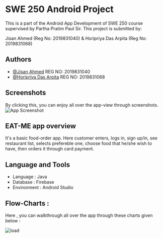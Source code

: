 
# SWE 250 Android Project


This is a part of the Android App Development of SWE 250 course supervised by Partha Pratim Paul Sir. This project is submitted by: 

Jisan Ahmed (Reg No: 2019831040) &
Horipriya Das Arpita (Reg No: 2019831068)


## Authors

- [@Jisan Ahmed](https://github.com/Jisan10667)
  REG NO: 2019831040
- [@Horipriya Das Arpita](https://github.com/Horipriya-Arpita)
  REG NO: 2019831068


## Screenshots

By clicking this, you can enjoy all over the app-view through screenshots.
![App Screenshot](https://drive.google.com/drive/folders/15mIXnjl2oRhJOoks3ktvwimEWitBrr_O?fbclid=IwAR1j5Q67W_g86yQ9C9pfwuzh7UcaImGN4ikSntOE8G3TtGWOhrWln2ECrSQ)


## EAT-ME app overview

It's a basic food-order app. Here customer enters, logs in, sign up/in, see restaurant list, selects prefereble one, choose food that he/she wish to have, then orders it through card payment. 
## Language and Tools
- Language : Java
- Database : Firebase
- Environment : Android Studio



## Flow-Charts : 

Here , you can walkthrough all over the app through these charts given below :

![load](Flowchartimage.png)

